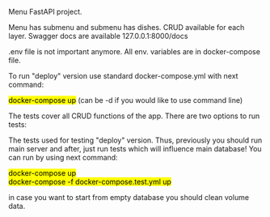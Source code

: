 Menu FastAPI project.

Menu has submenu and submenu has dishes.
CRUD available for each layer.
Swagger docs are available 127.0.0.1:8000/docs

.env file is not important anymore. All env. variables are in docker-compose file.

To run "deploy" version use standard docker-compose.yml with next command:

<mark>docker-compose up</mark>
(can be -d if you would like to use command line)

The tests cover all CRUD functions of the app. There are two options to run tests:


The tests used for testing "deploy" version. Thus, previously you should run main server and
after, just run tests which will influence main database! You can run by using next command:

<mark>docker-compose up</mark> <br>
<mark>docker-compose -f docker-compose.test.yml up</mark>

in case you want to start from empty database you should clean volume data.